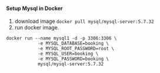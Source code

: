 #### Setup Mysql in Docker
1. download image
    `docker pull mysql/mysql-server:5.7.32`
2. run docker image.
```
docker run --name mysql1 -d -p 3306:3306 \
            -e MYSQL_DATABASE=booking \
            -e MYSQL_ROOT_PASSWORD=root \
            -e MYSQL_USER=booking \
            -e MYSQL_PASSWORD=booking \
            mysql/mysql-server:5.7.32
```
